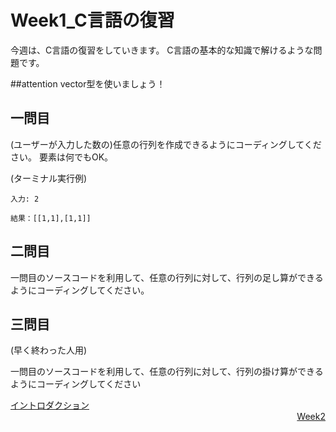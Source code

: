# Week1_C言語の復習
今週は、C言語の復習をしていきます。
C言語の基本的な知識で解けるような問題です。

##attention
vector型を使いましょう！

## 一問目
(ユーザーが入力した数の)任意の行列を作成できるようにコーディングしてください。
要素は何でもOK。

(ターミナル実行例)
```
入力: 2

結果：[[1,1],[1,1]]
```

## 二問目
一問目のソースコードを利用して、任意の行列に対して、行列の足し算ができるようにコーディングしてください。

## 三問目
(早く終わった人用)

一問目のソースコードを利用して、任意の行列に対して、行列の掛け算ができるようにコーディングしてください

<div align="left"><a href="https://github.com/ERiC-Labo/C_Journal_club">イントロダクション</a></div><div align="right"><a href="https://github.com/ERiC-Labo/C_Journal_club/tree/main/Week2">Week2</a></div>
